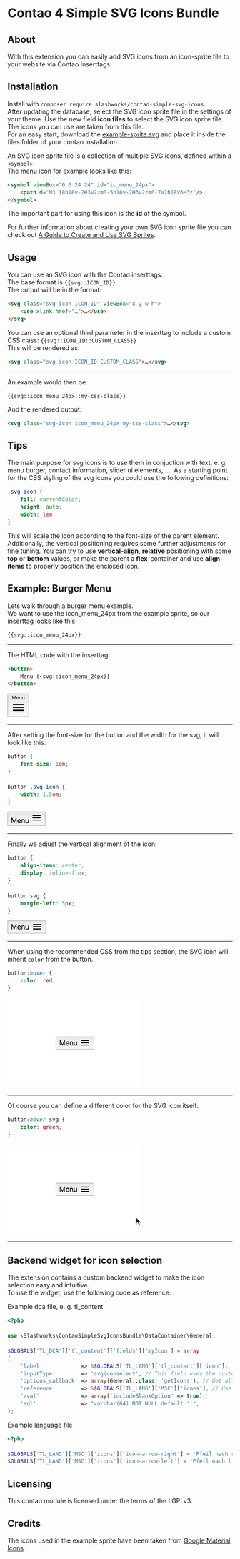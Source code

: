 Contao 4 Simple SVG Icons Bundle
================================


About
-----
With this extension you can easily add SVG icons from an icon-sprite file to your website via Contao Inserttags.


Installation
------------------

Install with ```composer require slashworks/contao-simple-svg-icons```.  
After updating the database, select the SVG icon sprite file in the settings of your theme. Use the new field **icon files** to select the SVG icon sprite file. The icons you can use are taken from this file.  
For an easy start, download the [example-sprite.svg][example-sprite-file] and place it inside the files folder of your contao installation.  

An SVG icon sprite file is a collection of multiple SVG icons, defined within a ```<symbol>```.  
The menu icon for example looks like this:
```html
<symbol viewBox="0 0 24 24" id="ic_menu_24px">
    <path d="M3 18h18v-2H3v2zm0-5h18v-2H3v2zm0-7v2h18V6H3z"/>
</symbol>
```
The important part for using this icon is the **id** of the symbol.
  
For further information about creating your own SVG icon sprite file you can check out [A Guide to Create and Use SVG Sprites](https://w3bits.com/svg-sprites/).


Usage
-----

You can use an SVG icon with the Contao inserttags.  
The base format is ```{{svg::ICON_ID}}```.  
The output will be in the format:
```html
<svg class="svg-icon ICON_ID" viewBox="x y w h">
    <use xlink:href="…">…</use>
</svg>
```

You can use an optional third parameter in the inserttag to include a custom CSS class:
```{{svg::ICON_ID::CUSTOM_CLASS}}```  
This will be rendered as:
```html
<svg class="svg-icon ICON_ID CUSTOM_CLASS">…</svg>
```

---

An example would then be:
```
{{svg::icon_menu_24px::my-css-class}}
```
And the rendered output:
```html
<svg class="svg-icon icon_menu_24px my-css-class">…</svg>
```


Tips
-----

The main purpose for svg icons is to use them in conjuction with text, e. g. menu burger, contact information, slider ui elements, …. As a starting point for the CSS styling of the svg icons you could use the following definitions:
```css
.svg-icon {
    fill: currentColor;
    height: auto;
    width: 1em;
}
```
This will scale the icon according to the font-size of the parent element.  
Additionally, the vertical positioning requires some further adjustments for fine tuning. You can try to use **vertical-align**, **relative** positioning with some **top** or **bottom** values, or make the parent a **flex**-container and use **align-items** to properly position the enclosed icon.


Example: Burger Menu
--------------------

Lets walk through a burger menu example.  
We want to use the icon_menu_24px from the example sprite, so our inserttag looks like this:  
```
{{svg::icon_menu_24px}}
```

---

The HTML code with the inserttag:
```html
<button>
    Menu {{svg::icon_menu_24px}}
</button>
```
![Burger menu in its initial state][burger-menu-step-1]

---

After setting the font-size for the button and the width for the svg, it will look like this:
```css
button {
    font-size: 1em;
}

button .svg-icon {
    width: 1.5em;
}
```
![Burger menu with font-size and icon width][burger-menu-step-2]

---

Finally we adjust the vertical alignment of the icon:
```css
button {
    align-items: center;
    display: inline-flex;
}

button svg {
    margin-left: 5px;
}
```
![Burger menu with correct icon alignment][burger-menu-step-3]

---

When using the recommended CSS from the tips section, the SVG icon will inherit ```color``` from the button.
```css
button:hover {
    color: red;
}
```
![Burger menu hover][burger-menu-hover]

---

Of course you can define a different color for the SVG icon itself:
```css
button:hover svg {
    color: green;
}
```
![Burger menu hover with separate icon color][burger-menu-hover-multi-color]

---

Backend widget for icon selection
---------------------------------

The extension contains a custom backend widget to make the icon selection easy and intuitive.  
To use the widget, use the following code as reference.  

Example dca file, e. g. tl_content 
```php
<?php

use \Slashworks\ContaoSimpleSvgIconsBundle\DataContainer\General;

$GLOBALS['TL_DCA']['tl_content']['fields']['myIcon'] = array
(
    'label'            => &$GLOBALS['TL_LANG']['tl_content']['icon'],
    'inputType'        => 'svgiconselect', // This field uses the custom backend widget
    'options_callback' => array(General::class, 'getIcons'), // Get all svg icons selected in the themes.
    'reference'        => &$GLOBALS['TL_LANG']['MSC']['icons'], // Use the symbols ID as key for a translation.
    'eval'             => array('includeBlankOption' => true),
    'sql'              => "varchar(64) NOT NULL default ''",
);
```

Example language file
```php
<?php

$GLOBALS['TL_LANG']['MSC']['icons']['icon-arrow-right'] = 'Pfeil nach rechts';
$GLOBALS['TL_LANG']['MSC']['icons']['icon-arrow-left'] = 'Pfeil nach links';
```


Licensing
---------

This contao module is licensed under the terms of the LGPLv3.


Credits
-------

The icons used in the example sprite have been taken from [Google Material Icons](https://material.io/tools/icons).

[burger-menu-step-1]: screenshots/step-1.png
[burger-menu-step-2]: screenshots/step-2.png
[burger-menu-step-3]: screenshots/step-3.png
[burger-menu-hover]: screenshots/button-hover.gif
[burger-menu-hover-multi-color]: screenshots/button-hover-multi-color.gif
[example-sprite-file]: example-sprite.svg
